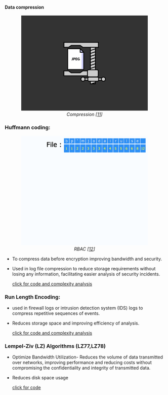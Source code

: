 #### Data compression

<p align="center">
  <img src="../images/image_processing20200123-25438-djxaik.gif" alt="Merkle Tree Image" style="width: 400px;">
  <br>
  <em>Compression [<a href="https://leenahmad.github.io/advanced-js-reading-notes/24-Auth.html">11</a>]</em>
</p>

### Huffmann coding:

<p align="center">
  <img src="../images/huffmann_coding.gif" alt="Merkle Tree Image" style="width: 400px;">
  <br>
  <em>RBAC [<a href="https://www.writework.com/essay/huffman-coding-sychronized-multimedia-integration-language">12</a>]</em>
</p>

- To compress data before encryption improving bandwidth and security.
- Used in log file compression to reduce storage requirements without losing any information, facilitating easier analysis of security incidents.

  [click for code and complexity analysis](../codes/Huffmann_coding.md)

### Run Length Encoding:

- used in firewall logs or intrusion detection system (IDS) logs to compress repetitive sequences of events.
- Reduces storage space and improving efficiency of analysis.

  [click for code and complexity analysis](../codes/RLE.md)

### Lempel-Ziv (LZ) Algorithms (LZ77,LZ78)

- Optimize Bandwidth Utilization- Reduces the volume of data transmitted over networks, improving performance and reducing costs without compromising the confidentiality and integrity of transmitted data.
- Reduces disk space usage

  [click for code](../codes/lz.md)
